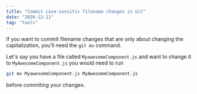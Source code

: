 ```yaml
---
title: "Commit case-sensitiv filename changes in Git"
date: "2020-12-11"
tag: "tools"
---
```


If you want to commit filename changes that are only about changing the capitalization, you'll need the `git mv` command.

Let's say you have a file called `MyawesomeComponent.js` and want to change it to `MyAwesomeComponent.js` you would need to run

```bash
git mv MyawesomeComponent.js MyAwesomeComponent.js
```

before commiting your changes.

